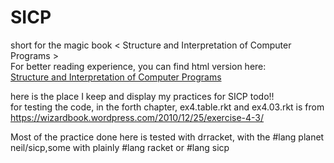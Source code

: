 # SICP  
short for the magic book < Structure and Interpretation of Computer Programs >  
For better reading experience, you can find html version here:  
[Structure and Interpretation of Computer Programs](http://sarabander.github.io/sicp/html/index.xhtml#SEC_Contents)


here is the place I keep and display my practices for SICP
todo!!  
for testing the code, in the forth chapter, ex4.table.rkt and ex4.03.rkt is from
https://wizardbook.wordpress.com/2010/12/25/exercise-4-3/

Most of the practice done here is tested with drracket, with the #lang planet neil/sicp,some with plainly #lang racket or #lang sicp
